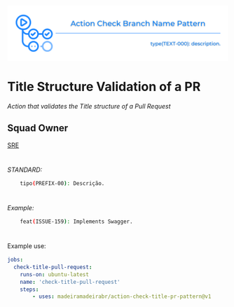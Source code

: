 ![img](https://github.com/madeiramadeirabr/action-check-branch-name-pattern/blob/production/img/action-check-branch-name-pattern.svg)

# Title Structure Validation of a PR
_Action that validates the Title structure of a Pull Request_

## Squad Owner
[SRE](https://github.com/orgs/madeiramadeirabr/teams/squad-sre-architecture-carpentry 'SRE')

#
*STANDARD:*
```bash
    tipo(PREFIX-00): Descrição.
```

#

_*Example:*_
```bash
    feat(ISSUE-159): Implements Swagger.
```

#
Example use:
```yml
jobs:
  check-title-pull-request:
    runs-on: ubuntu-latest
    name: 'check-title-pull-request'
    steps:      
        - uses: madeiramadeirabr/action-check-title-pr-pattern@v1
```